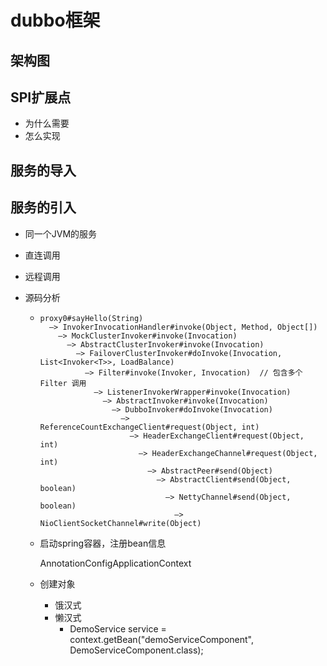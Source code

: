 # dubbo框架

## 架构图

## SPI扩展点

- 为什么需要
- 怎么实现

## 服务的导入

## 服务的引入

- 同一个JVM的服务
- 直连调用
- 远程调用

- 源码分析

  - ```properties
    proxy0#sayHello(String)
      —> InvokerInvocationHandler#invoke(Object, Method, Object[])
        —> MockClusterInvoker#invoke(Invocation)
          —> AbstractClusterInvoker#invoke(Invocation)
            —> FailoverClusterInvoker#doInvoke(Invocation, List<Invoker<T>>, LoadBalance)
              —> Filter#invoke(Invoker, Invocation)  // 包含多个 Filter 调用
                —> ListenerInvokerWrapper#invoke(Invocation) 
                  —> AbstractInvoker#invoke(Invocation) 
                    —> DubboInvoker#doInvoke(Invocation)
                      —> ReferenceCountExchangeClient#request(Object, int)
                        —> HeaderExchangeClient#request(Object, int)
                          —> HeaderExchangeChannel#request(Object, int)
                            —> AbstractPeer#send(Object)
                              —> AbstractClient#send(Object, boolean)
                                —> NettyChannel#send(Object, boolean)
                                  —> NioClientSocketChannel#write(Object)
    ```

    

  - 启动spring容器，注册bean信息

    AnnotationConfigApplicationContext

  - 创建对象

    - 饿汉式
    - 懒汉式
      - DemoService service = context.getBean("demoServiceComponent", DemoServiceComponent.class);